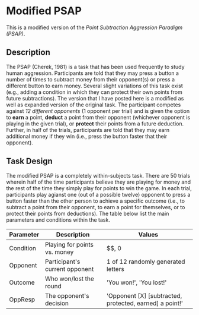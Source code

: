 # Modified PSAP 
This is a modified version of the *Point Subtraction Aggression Paradigm (PSAP)*.

## Description
The PSAP (Cherek, 1981) is a task that has been used frequently to study human aggression. Participants are told that they may press a button a number of times to subtract money from their opponent(s) or press a different button to earn money. Several slight variations of this task exist (e.g., adding a condition in which they can protect their own points from future subtractions). The version that I have posted here is a modified as well as expanded version of the original task. The participant competes against *12 different opponents* (1 opponent per trial) and is given the option to **earn** a point, **deduct** a point from their opponent (whichever opponent is playing in the given trial), or **protect** their points from a future deduction. Further, in half of the trials, participants are told that they may earn additional money if they win (i.e., press the button faster that their opponent).

## Task Design
The modified PSAP is a completely within-subjects task. There are 50 trials wherein half of the time participants believe they are playing for money and the rest of the time they simply play for points to win the game. In each trial, participants play agianst one (out of a possible twelve) opponent to press a button faster than the other person to achieve a specific outcome (i.e., to subtract a point from their opponent, to earn a point for themselves, or to protect their points from deductions). The table below list the main parameters and conditions within the task.

Parameter    |          Description            |  Values
-------------|---------------------------------|--------------
Condition    |  Playing for points vs. money   |  $$, 0
Opponent     |  Participant's current opponent |  1 of 12 randomly generated letters
Outcome      |  Who won/lost the round         |  'You won!', 'You lost!'
OppResp      |  The opponent's decision        |  'Opponent [X] [subtracted, protected, earned] a point!'

